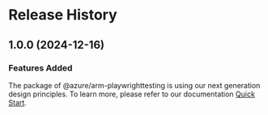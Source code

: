 # Release History
    
## 1.0.0 (2024-12-16)

### Features Added

The package of @azure/arm-playwrighttesting is using our next generation design principles. To learn more, please refer to our documentation [Quick Start](https://aka.ms/azsdk/js/mgmt/quickstart).

